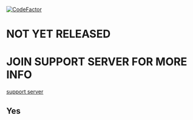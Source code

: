 [![CodeFactor](https://www.codefactor.io/repository/github/ibx34/wrenchboat/badge/master)](https://www.codefactor.io/repository/github/ibx34/wrenchboat/overview/master)

# NOT YET RELEASED
# JOIN SUPPORT SERVER FOR MORE INFO

[support server](https://discord.gg/q7Uq8TbYvr)

## Yes